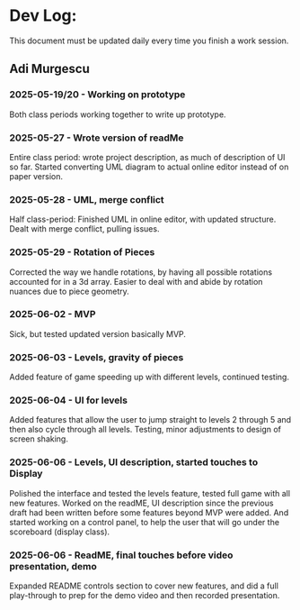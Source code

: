 # Dev Log:

This document must be updated daily every time you finish a work session.

## Adi Murgescu

### 2025-05-19/20 - Working on prototype
Both class periods working together to write up prototype.

### 2025-05-27 - Wrote version of readMe
Entire class period: wrote project description, as much of description of UI so far. Started converting UML diagram to actual online editor instead of on paper version.

### 2025-05-28 - UML, merge conflict
Half class-period: Finished UML in online editor, with updated structure. Dealt with merge conflict, pulling issues.

### 2025-05-29 - Rotation of Pieces
Corrected the way we handle rotations, by having all possible rotations accounted for in a 3d array. Easier to deal with and abide by rotation nuances due to piece geometry.

### 2025-06-02 - MVP
Sick, but tested updated version basically MVP.

### 2025-06-03 - Levels, gravity of pieces
Added feature of game speeding up with different levels, continued testing.

### 2025-06-04 - UI for levels
Added features that allow the user to jump straight to levels 2 through 5 and then also cycle through all levels. Testing, minor adjustments to design of screen shaking.

### 2025-06-06 - Levels, UI description, started touches to Display
Polished the interface and tested the levels feature, tested full game with all new features. Worked on the readME, UI description since the previous draft had been written before some features beyond MVP were added. And started working on a control panel, to help the user that will go under the scoreboard (display class).

### 2025-06-06 - ReadME, final touches before video presentation, demo
Expanded README controls section to cover new features, and did a full play-through to prep for the demo video and then recorded presentation.
